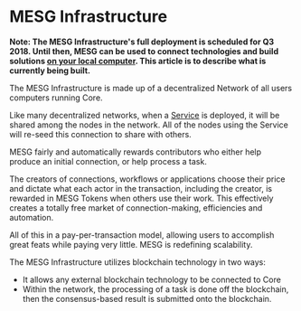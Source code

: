 # MESG Infrastructure

**Note: The MESG Infrastructure's full deployment is scheduled for Q3 2018. Until then, MESG can be used to connect technologies and build solutions **[**on your local computer**](installing-core.md)**. This article is to describe what is currently being built.**  
  
The MESG Infrastructure is made up of a decentralized Network of all users computers running Core.   
  
Like many decentralized networks, when a [Service](../service/what-is-a-service.md) is deployed, it will be shared among the nodes in the network. All of the nodes using the Service will re-seed this connection to share with others.   
  
MESG fairly and automatically rewards contributors who either help produce an initial connection, or help process a task. 

The creators of connections, workflows or applications choose their price and dictate what each actor in the transaction, including the creator, is rewarded in MESG Tokens when others use their work. This effectively creates a totally free market of connection-making, efficiencies and automation.

All of this in a pay-per-transaction model, allowing users to accomplish great feats while paying very little. MESG is redefining scalability.

The MESG Infrastructure utilizes blockchain technology in two ways: 

* It allows any external blockchain technology to be connected to Core
* Within the network, the processing of a task is done off the blockchain, then the consensus-based result is submitted onto the blockchain.



